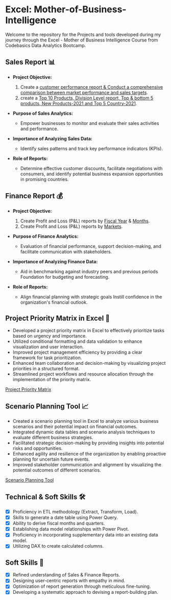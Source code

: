 
# Excel: Mother-of-Business-Intelligence

Welcome to the repository for the Projects and tools developed during my journey through the Excel - Mother of Business Intelligence Course from Codebasics Data Analytics Bootcamp.

## Sales Report 📊

- **Project Objective:** 
    1. Create a [customer performance report & Conduct a comprehensive comparison between market performance and sales targets](https://github.com/Vishwatejadegavath/Excel-Mother-of-Business-Intelligence-codebasics-projects/blob/main/AtliQ_netsales_customer_report.pdf).
    2. create a [Top 10 Products, Division Level report, Top & bottom 5 products, New Products-2021 and Top 5 Country-2021](
https://github.com/Vishwatejadegavath/Excel-Mother-of-Business-Intelligence-codebasics-projects/blob/main/AtliQ_sales_report_.pdf).

- **Purpose of Sales Analytics:** 
    - Empower businesses to monitor and evaluate their sales activities and performance.
    
- **Importance of Analyzing Sales Data:** 
    - Identify sales patterns and track key performance indicators (KPIs).
    
- **Role of Reports:** 
    - Determine effective customer discounts, facilitate negotiations with consumers, and identify potential business expansion opportunities in promising countries.

## Finance Report 💰

- **Project Objective:** 
    1. Create Profit and Loss (P&L) reports by [Fiscal Year](https://github.com/Vishwatejadegavath/Excel-Mother-of-Business-Intelligence-codebasics-projects/blob/main/AtliQ_p%26l_fy.pdf) & [Months](https://github.com/Vishwatejadegavath/Excel-Mother-of-Business-Intelligence-codebasics-projects/blob/main/AtliQ_p%26l_fy.pdf).
    2. Create Profit and Loss (P&L) reports by [Markets](https://github.com/Vishwatejadegavath/Excel-Mother-of-Business-Intelligence-codebasics-projects/blob/main/AtliQ_p%26l_statements.pdf).

- **Purpose of Finance Analytics:** 
    - Evaluation of financial performance, support decision-making, and facilitate communication with stakeholders.
    
- **Importance of Analyzing Finance Data:** 
    - Aid in benchmarking against industry peers and previous periods Foundation for budgeting and forecasting.
    
- **Role of Reports:** 
    - Align financial planning with strategic goals Instill confidence in the organization's financial outlook.

## Project Priority Matrix in Excel 🎨

- Developed a project priority matrix in Excel to effectively prioritize tasks based on urgency and importance.
- Utilized conditional formatting and data validation to enhance visualization and user interaction.
- Improved project management efficiency by providing a clear framework for task prioritization.
- Enhanced team collaboration and decision-making by visualizing project priorities in a structured format.
- Streamlined project workflows and resource allocation through the implementation of the priority matrix.

[Project Priority Matrix](https://github.com/Vishwatejadegavath/Excel-Mother-of-Business-Intelligence-codebasics-projects/blob/main/Project%20Priority%20Matrix.pdf)

## Scenario Planning Tool 📈

- Created a scenario planning tool in Excel to analyze various business scenarios and their potential impact on financial outcomes.
- Integrated dynamic data tables and scenario analysis techniques to evaluate different business strategies.
- Facilitated strategic decision-making by providing insights into potential risks and opportunities.
- Enhanced agility and resilience of the organization by enabling proactive planning for uncertain future events.
- Improved stakeholder communication and alignment by visualizing the potential outcomes of different scenarios.

[Scenario Planning Tool](https://github.com/Vishwatejadegavath/Excel-Mother-of-Business-Intelligence-codebasics-projects/blob/main/Scenario%20Planning%20Tool.pdf)

## Technical & Soft Skills 🛠️

- [x]	Proficiency in ETL methodology (Extract, Transform, Load).
- [x]	Skills to generate a date table using Power Query.
- [x]	Ability to derive fiscal months and quarters.
- [x]	Establishing data model relationships with Power Pivot.
- [x]	Proficiency in incorporating supplementary data into an existing data model.
- [x]	Utilizing DAX to create calculated columns.

## Soft Skills 🧠

- [x]	Refined understanding of Sales & Finance Reports.
- [x]	Designing user-centric reports with empathy in mind.
- [x]	Optimization of report generation through meticulous fine-tuning.
- [x]	Developing a systematic approach to devising a report-building plan.
